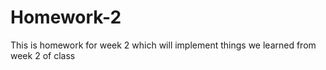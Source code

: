 # Homework-2
This is homework for week 2 which will implement things we learned from week 2 of class
